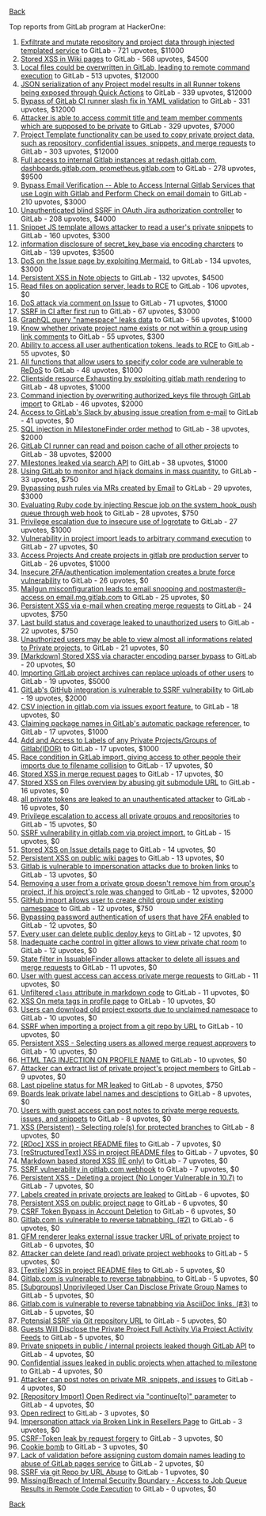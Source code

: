 [Back](../README.md)

Top reports from GitLab program at HackerOne:

1. [Exfiltrate and mutate repository and project data through injected templated service](https://hackerone.com/reports/446585) to GitLab - 721 upvotes, $11000
2. [Stored XSS in Wiki pages](https://hackerone.com/reports/526325) to GitLab - 568 upvotes, $4500
3. [Local files could be overwritten in GitLab, leading to remote command execution](https://hackerone.com/reports/587854) to GitLab - 513 upvotes, $12000
4. [JSON serialization of any Project model results in all Runner tokens being exposed through Quick Actions](https://hackerone.com/reports/509924) to GitLab - 339 upvotes, $12000
5. [Bypass of GitLab CI runner slash fix in YAML validation](https://hackerone.com/reports/409395) to GitLab - 331 upvotes, $12000
6. [Attacker is able to access commit title and team member comments which are supposed to be private](https://hackerone.com/reports/502593) to GitLab - 329 upvotes, $7000
7. [Project Template functionality can be used to copy private project data, such as repository, confidential issues, snippets, and merge requests](https://hackerone.com/reports/689314) to GitLab - 303 upvotes, $12000
8. [Full access to internal Gitlab instances at redash.gitlab.com, dashboards.gitlab.com, prometheus.gitlab.com](https://hackerone.com/reports/498964) to GitLab - 278 upvotes, $9500
9. [Bypass Email Verification -- Able to Access Internal Gitlab Services that use Login with Gitlab and Perform Check on email domain](https://hackerone.com/reports/565883) to GitLab - 210 upvotes, $3000
10. [Unauthenticated blind SSRF in OAuth Jira authorization controller](https://hackerone.com/reports/398799) to GitLab - 208 upvotes, $4000
11. [Snippet JS template allows attacker to read a user's private snippets](https://hackerone.com/reports/348443) to GitLab - 160 upvotes, $300
12. [information disclosure of secret_key_base via encoding charcters](https://hackerone.com/reports/460545) to GitLab - 139 upvotes, $3500
13. [DoS on the Issue page by exploiting Mermaid.](https://hackerone.com/reports/470067) to GitLab - 134 upvotes, $3000
14. [Persistent XSS in Note objects](https://hackerone.com/reports/508184) to GitLab - 132 upvotes, $4500
15. [Read files on application server, leads to RCE](https://hackerone.com/reports/178152) to GitLab - 106 upvotes, $0
16. [DoS attack via comment on Issue](https://hackerone.com/reports/557154) to GitLab - 71 upvotes, $1000
17. [SSRF in CI after first run](https://hackerone.com/reports/369451) to GitLab - 67 upvotes, $3000
18. [GraphQL query "namespace" leaks data](https://hackerone.com/reports/614355) to GitLab - 56 upvotes, $1000
19. [Know whether private project name exists or not within a group using link comments](https://hackerone.com/reports/495497) to GitLab - 55 upvotes, $300
20. [Ability to access all user authentication tokens, leads to RCE](https://hackerone.com/reports/158330) to GitLab - 55 upvotes, $0
21. [All functions that allow users to specify color code are vulnerable to ReDoS](https://hackerone.com/reports/511381) to GitLab - 48 upvotes, $1000
22. [Clientside resource Exhausting by exploiting gitlab math rendering](https://hackerone.com/reports/549040) to GitLab - 48 upvotes, $1000
23. [Command injection by overwriting authorized_keys file through GitLab import](https://hackerone.com/reports/298873) to GitLab - 46 upvotes, $2000
24. [Access to GitLab's Slack by abusing issue creation from e-mail](https://hackerone.com/reports/218230) to GitLab - 41 upvotes, $0
25. [SQL injection in MilestoneFinder order method](https://hackerone.com/reports/298176) to GitLab - 38 upvotes, $2000
26. [GitLab CI runner can read and poison cache of all other projects](https://hackerone.com/reports/301432) to GitLab - 38 upvotes, $2000
27. [Milestones leaked via search API](https://hackerone.com/reports/460815) to GitLab - 38 upvotes, $1000
28. [Using GitLab to monitor and hijack domains in mass quantity.](https://hackerone.com/reports/312118) to GitLab - 33 upvotes, $750
29. [Bypassing push rules via MRs created by Email](https://hackerone.com/reports/526570) to GitLab - 29 upvotes, $3000
30. [Evaluating Ruby code by injecting Rescue job on the system_hook_push queue through web hook](https://hackerone.com/reports/299473) to GitLab - 28 upvotes, $750
31. [Privilege escalation due to insecure use of logrotate](https://hackerone.com/reports/578119) to GitLab - 27 upvotes, $1000
32. [Vulnerability in project import leads to arbitrary command execution](https://hackerone.com/reports/378148) to GitLab - 27 upvotes, $0
33. [Access Projects And create projects in gitlab pre production server](https://hackerone.com/reports/540711) to GitLab - 26 upvotes, $1000
34. [Insecure 2FA/authentication implementation creates a brute force vulnerability](https://hackerone.com/reports/149598) to GitLab - 26 upvotes, $0
35. [Mailgun misconfiguration leads to email snooping and postmaster@-access on email.mg.gitlab.com](https://hackerone.com/reports/174983) to GitLab - 25 upvotes, $0
36. [Persistent XSS via e-mail when creating merge requests](https://hackerone.com/reports/496973) to GitLab - 24 upvotes, $750
37. [Last build status and coverage leaked to unauthorized users](https://hackerone.com/reports/477222) to GitLab - 22 upvotes, $750
38. [Unauthorized users may be able to view almost all informations related to Private projects.](https://hackerone.com/reports/407763) to GitLab - 21 upvotes, $0
39. [[Markdown] Stored XSS via character encoding parser bypass](https://hackerone.com/reports/270999) to GitLab - 20 upvotes, $0
40. [Importing GitLab project archives can replace uploads of other users](https://hackerone.com/reports/534794) to GitLab - 19 upvotes, $5000
41. [GitLab's GitHub integration is vulnerable to SSRF vulnerability](https://hackerone.com/reports/446593) to GitLab - 19 upvotes, $2000
42. [CSV injection in gitlab.com via issues export feature.](https://hackerone.com/reports/216243) to GitLab - 18 upvotes, $0
43. [Claiming package names in GitLab's automatic package referencer.](https://hackerone.com/reports/462503) to GitLab - 17 upvotes, $1000
44. [Add and Access to Labels of any Private Projects/Groups of Gitlab(IDOR)](https://hackerone.com/reports/439729) to GitLab - 17 upvotes, $1000
45. [Race condition in GitLab import, giving access to other people their imports due to filename collision](https://hackerone.com/reports/214028) to GitLab - 17 upvotes, $0
46. [Stored XSS in merge request pages](https://hackerone.com/reports/409380) to GitLab - 17 upvotes, $0
47. [Stored XSS on Files overview by abusing git submodule URL](https://hackerone.com/reports/218872) to GitLab - 16 upvotes, $0
48. [all private tokens are leaked to an unauthenticated attacker](https://hackerone.com/reports/268794) to GitLab - 16 upvotes, $0
49. [Privilege escalation to access all private groups and repositories](https://hackerone.com/reports/131210) to GitLab - 15 upvotes, $0
50. [SSRF vulnerability in gitlab.com via project import.](https://hackerone.com/reports/215105) to GitLab - 15 upvotes, $0
51. [Stored XSS on Issue details page](https://hackerone.com/reports/384255) to GitLab - 14 upvotes, $0
52. [Persistent XSS on public wiki pages](https://hackerone.com/reports/136333) to GitLab - 13 upvotes, $0
53. [Gitlab is vulnerable to impersonation attacks due to broken links](https://hackerone.com/reports/265696) to GitLab - 13 upvotes, $0
54. [Removing a user from a private group doesn't remove him from group's project, if his project's role was changed](https://hackerone.com/reports/310185) to GitLab - 12 upvotes, $2000
55. [GitHub import allows user to create child group under existing namespace](https://hackerone.com/reports/301137) to GitLab - 12 upvotes, $750
56. [Bypassing password authentication of users that have 2FA enabled](https://hackerone.com/reports/128085) to GitLab - 12 upvotes, $0
57. [Every user can delete public deploy keys](https://hackerone.com/reports/195088) to GitLab - 12 upvotes, $0
58. [Inadequate cache control in gitter allows to view private chat room](https://hackerone.com/reports/493791) to GitLab - 12 upvotes, $0
59. [State filter in IssuableFinder allows attacker to delete all issues and merge requests](https://hackerone.com/reports/186194) to GitLab - 11 upvotes, $0
60. [User with guest access can access private merge requests](https://hackerone.com/reports/195134) to GitLab - 11 upvotes, $0
61. [Unfiltered `class` attribute in markdown code](https://hackerone.com/reports/216453) to GitLab - 11 upvotes, $0
62. [XSS On meta tags in profile page](https://hackerone.com/reports/159984) to GitLab - 10 upvotes, $0
63. [Users can download old project exports due to unclaimed namespace](https://hackerone.com/reports/195058) to GitLab - 10 upvotes, $0
64. [SSRF when importing a project from a git repo by URL](https://hackerone.com/reports/135937) to GitLab - 10 upvotes, $0
65. [Persistent XSS - Selecting users as allowed merge request approvers](https://hackerone.com/reports/346217) to GitLab - 10 upvotes, $0
66. [HTML TAG INJECTION ON PROFILE NAME](https://hackerone.com/reports/358001) to GitLab - 10 upvotes, $0
67. [Attacker can extract list of private project's project members](https://hackerone.com/reports/128051) to GitLab - 9 upvotes, $0
68. [Last pipeline status for MR leaked](https://hackerone.com/reports/582349) to GitLab - 8 upvotes, $750
69. [Boards leak private label names and desciptions](https://hackerone.com/reports/162147) to GitLab - 8 upvotes, $0
70. [Users with guest access can post notes to private merge requests, issues, and snippets](https://hackerone.com/reports/195140) to GitLab - 8 upvotes, $0
71. [XSS (Persistent) - Selecting role(s) for protected branches](https://hackerone.com/reports/346111) to GitLab - 8 upvotes, $0
72. [[RDoc] XSS in project README files](https://hackerone.com/reports/200693) to GitLab - 7 upvotes, $0
73. [[reStructuredText] XSS in project README files](https://hackerone.com/reports/205497) to GitLab - 7 upvotes, $0
74. [Markdown based stored XSS (IE only)](https://hackerone.com/reports/118024) to GitLab - 7 upvotes, $0
75. [SSRF vulnerability in gitlab.com webhook](https://hackerone.com/reports/301924) to GitLab - 7 upvotes, $0
76. [Persistent XSS - Deleting a project (No Longer Vulnerable in 10.7)](https://hackerone.com/reports/351554) to GitLab - 7 upvotes, $0
77. [Labels created in private projects are leaked](https://hackerone.com/reports/132777) to GitLab - 6 upvotes, $0
78. [Persistent XSS on public project page](https://hackerone.com/reports/129736) to GitLab - 6 upvotes, $0
79. [CSRF Token Bypass in Account Deletion](https://hackerone.com/reports/182487) to GitLab - 6 upvotes, $0
80. [Gitlab.com is vulnerable to reverse tabnabbing. (#2)](https://hackerone.com/reports/212629) to GitLab - 6 upvotes, $0
81. [GFM renderer leaks external issue tracker URL of private project](https://hackerone.com/reports/133717) to GitLab - 6 upvotes, $0
82. [Attacker can delete (and read) private project webhooks](https://hackerone.com/reports/134292) to GitLab - 5 upvotes, $0
83. [[Textile] XSS in project README files](https://hackerone.com/reports/205498) to GitLab - 5 upvotes, $0
84. [Gitlab.com is vulnerable to reverse tabnabbing.](https://hackerone.com/reports/211065) to GitLab - 5 upvotes, $0
85. [[Subgroups] Unprivileged User Can Disclose Private Group Names](https://hackerone.com/reports/215384) to GitLab - 5 upvotes, $0
86. [Gitlab.com is vulnerable to reverse tabnabbing via AsciiDoc links. (#3)](https://hackerone.com/reports/213114) to GitLab - 5 upvotes, $0
87. [Potensial SSRF via Git repository URL](https://hackerone.com/reports/359288) to GitLab - 5 upvotes, $0
88. [Guests Will Disclose the Private Project Full Activity Via Project Activity Feeds](https://hackerone.com/reports/491319) to GitLab - 5 upvotes, $0
89. [Private snippets in public / internal projects leaked though GitLab API](https://hackerone.com/reports/134305) to GitLab - 4 upvotes, $0
90. [Confidential issues leaked in public projects when attached to milestone](https://hackerone.com/reports/134300) to GitLab - 4 upvotes, $0
91. [Attacker can post notes on private MR, snippets, and issues](https://hackerone.com/reports/134299) to GitLab - 4 upvotes, $0
92. [[Repository Import] Open Redirect via "continue[to]" parameter](https://hackerone.com/reports/215970) to GitLab - 4 upvotes, $0
93. [Open redirect](https://hackerone.com/reports/214034) to GitLab - 3 upvotes, $0
94. [Impersonation attack via Broken Link in Resellers Page](https://hackerone.com/reports/266908) to GitLab - 3 upvotes, $0
95. [CSRF-Token leak by request forgery](https://hackerone.com/reports/221432) to GitLab - 3 upvotes, $0
96. [Cookie bomb](https://hackerone.com/reports/221041) to GitLab - 3 upvotes, $0
97. [Lack of validation before assigning custom domain names leading to abuse of GitLab pages service](https://hackerone.com/reports/296907) to GitLab - 2 upvotes, $0
98. [SSRF via git Repo by URL Abuse](https://hackerone.com/reports/191216) to GitLab - 1 upvotes, $0
99. [Missing/Breach of Internal Security Boundary - Access to Job Queue Results in Remote Code Execution](https://hackerone.com/reports/224198) to GitLab - 0 upvotes, $0


[Back](../README.md)